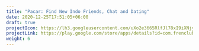 ```yaml
---
title: "Pacar: Find New Indo Friends, Chat and Dating"
date: 2020-12-25T17:51:05+06:00
draft: true
projectIcon: https://lh3.googleusercontent.com/uXo2e3665RlfJl78xI9iXNjyq2SakJbj028aRvM-EuRT169en3dyj6tbkVeeSwfEC2RQ=s180
projectLink: https://play.google.com/store/apps/details?id=com.frenclub.fcsocial
weight: 6
---
```


